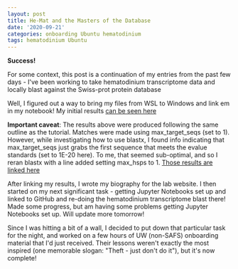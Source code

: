 ```yaml
---
layout: post
title: He-Mat and the Masters of the Database
date: '2020-09-21'
categories: onboarding Ubuntu hematodinium
tags: hematodinium Ubuntu
---
```


**Success!**

For some context, this post is a continuation of my entries from the past few days - I've been working to take hematodinium transcriptome data and locally blast against the Swiss-prot protein database

Well, I figured out a way to bring my files from WSL to Windows and link em in my notebook! My initial results [can be seen here](https://github.com/afcoyle/afcoyle-misc/blob/master/hematodinium/hemat-uniprot_blastx.tab)

**Important caveat**: The results above were produced following the same outline as the tutorial. Matches were made using max_target_seqs (set to 1). However, while investigating how to use blastx, I found info indicating that max_target_seqs just grabs the first sequence that meets the evalue standards (set to 1E-20 here). To me, that seemed sub-optimal, and so I reran blastx with a line added setting max_hsps to 1. [Those results are linked here](https://github.com/afcoyle/afcoyle-misc/blob/master/hematodinium/hemat_uniprot_maxhsps_blastx.tab)


After linking my results, I wrote my biography for the lab website. I then started on my next significant task - getting Jupyter Notebooks set up and linked to GitHub and re-doing the hematodinium transcriptome blast there! Made some progress, but am having some problems getting Jupyter Notebooks set up. Will update more tomorrow!

Since I was hitting a bit of a wall, I decided to put down that particular task for the night, and worked on a few hours of UW (non-SAFS) onboarding material that I'd just received. Their lessons weren't exactly the most inspired (one memorable slogan: "Theft - just don't do it"), but it's now complete! 




